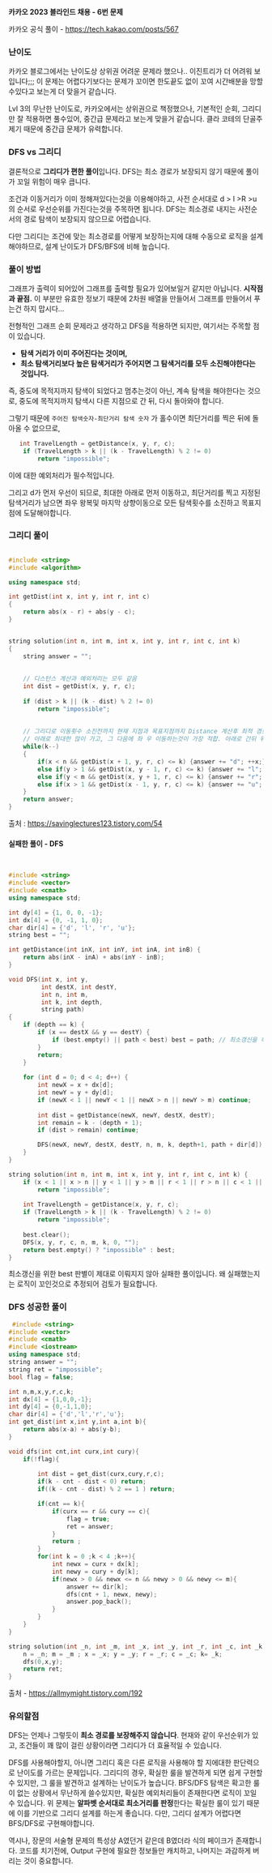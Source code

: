 
**카카오 2023 블라인드 채용 - 6번 문제** 

카카오 공식 풀이 - https://tech.kakao.com/posts/567

### 난이도 

카카오 블로그에서는 난이도상 상위권 어려운 문제라 했으나.. 이진트리가 더 어려워 보입니다;;; 이 문제는 어렵다기보다는 문제가 꼬이면 한도끝도 없이 꼬여 시간배분을 망할 수있다고 보는게 더 맞을거 같습니다. 

Lvl 3의 무난한 난이도로, 카카오에서는 상위권으로 책정했으나, 기본적인 순회, 그리디만 잘 적용하면 풀수있어, 중간급 문제라고 보는게 맞을거 같습니다. 클라 코테의 단골주제기 때문에 중간급 문제가 유력합니다.


### DFS vs 그리디

결론적으로 **그리디가 편한 풀이**입니다. DFS는 최소 경로가 보장되지 않기 때문에 풀이가 꼬일 위험이 매우 큽니다.  

조건과 이동거리가 이미 정해져있다는것을 이용해야하고, 사전 순서대로 d > l >R  >u 의 순서로 우선순위를 가진다는것을 주목하면 됩니다. DFS는 최소경로 내지는 사전순서의 경로 탐색이 보장되지 않으므로 어렵습니다. 

다만 그리디는 조건에 맞는 최소경로를 어떻게 보장하는지에 대해 수동으로 로직을 설계해야하므로, 설계 난이도가 DFS/BFS에 비해 높습니다.

### 풀이 방법 

그래프가 출력이 되어있어 그래프를 출력할 필요가 있어보일거 같지만 아닙니다. 
**시작점과 끝점.** 이 부분만 유효한 정보기 때문에 2차원 배열을 만들어서 그래프를 만들어서 푸는건 하지 맙시다...

전형적인 그래프 순회 문제라고 생각하고 DFS을 적용하면 되지만, 여기서는 주목할 점이 있습니다. 

- **탐색 거리가 이미 주어진다는 것이며,** 
- **최소 탐색거리보다 높은 탐색거리가 주어지면 그 탐색거리를 모두 소진해야한다는 것입니다.** 

즉, 중도에 목적지까지 탐색이 되었다고 멈추는것이 아닌, 계속 탐색을 해야한다는 것으로, 
중도에 목적지까지 탐색시 다른 지점으로 간 뒤, 다시 돌아와야 합니다. 

그렇기 때문에 `주어진 탐색숫자-최단거리 탐색 숫자` 가 홀수이면 최단거리를 찍은 뒤에 돌아올 수 없으므로, 

```cpp
   int TravelLength = getDistance(x, y, r, c); 
    if (TravelLength > k || (k - TravelLength) % 2 != 0)
        return "impossible"; 
```

이에 대한 예외처리가 필수적입니다. 

그리고 d가 먼저 우선이 되므로, 최대한 아래로 먼저 이동하고, 최단거리를 찍고 지정된 탐색거리가 남으면 좌우 왕복및 마지막 상향이동으로 모든 탐색횟수를 소진하고 목표지점에  도달해야합니다.


### 그리디 풀이 

```cpp 

#include <string>
#include <algorithm>

using namespace std;

int getDist(int x, int y, int r, int c)
{
    return abs(x - r) + abs(y - c);
}


string solution(int n, int m, int x, int y, int r, int c, int k) 
{
    string answer = "";
    
    
    // 디스턴스 계산과 예외처리는 모두 같음
    int dist = getDist(x, y, r, c);
    
    if (dist > k || (k - dist) % 2 != 0)
        return "impossible";
    
    
    // 그리디로 이동횟수 소진전까지 현재 지점과 목표지점까지 Distance 계산후 최적 경로 배열에 추가. 
    // 아래로 최대한 많이 가고, 그 다음에 좌 우 이동하는것이 가장 적합. 아래로 간뒤 위로 가는경우는, 마지막에 이동횟수 소진할 때만. 
    while(k--)
    {
        if(x < n && getDist(x + 1, y, r, c) <= k) {answer += "d"; ++x;}
        else if(y > 1 && getDist(x, y - 1, r, c) <= k) {answer += "l"; --y;}
        else if(y < m && getDist(x, y + 1, r, c) <= k) {answer += "r"; ++y;}
        else if(x > 1 && getDist(x - 1, y, r, c) <= k) {answer += "u"; --x;}
    }
    return answer;
}

```

출처 : https://savinglectures123.tistory.com/54

#### 실패한 풀이  - DFS 

```cpp 


#include <string>
#include <vector>
#include <cmath>
using namespace std;

int dy[4] = {1, 0, 0, -1};
int dx[4] = {0, -1, 1, 0};
char dir[4] = {'d', 'l', 'r', 'u'};
string best = "";

int getDistance(int inX, int inY, int inA, int inB) { 
    return abs(inX - inA) + abs(inY - inB);  
}

void DFS(int x, int y, 
         int destX, int destY, 
         int n, int m, 
         int k, int depth, 
         string path) 
{
    if (depth == k) {	
        if (x == destX && y == destY) {
            if (best.empty() || path < best) best = path; // 최소갱신을 하는 로직이지만, 조건에 맞는 최소 루트를 만드는데에는 실패합니다. 
        }
        return; 
    }
    
    for (int d = 0; d < 4; d++) { 
        int newX = x + dx[d];
        int newY = y + dy[d];
        if (newX < 1 || newY < 1 || newX > n || newY > m) continue; 
    
        int dist = getDistance(newX, newY, destX, destY);
        int remain = k - (depth + 1);
        if (dist > remain) continue; 

        DFS(newX, newY, destX, destY, n, m, k, depth+1, path + dir[d]);
    }
}

string solution(int n, int m, int x, int y, int r, int c, int k) {
    if (x < 1 || x > n || y < 1 || y > m || r < 1 || r > n || c < 1 || c > m)
        return "impossible";
        
    int TravelLength = getDistance(x, y, r, c); 
    if (TravelLength > k || (k - TravelLength) % 2 != 0)
        return "impossible"; 
         
    best.clear();
    DFS(x, y, r, c, n, m, k, 0, "");
    return best.empty() ? "impossible" : best;
}


```

최소갱신을 위한 best 판별이 제대로 이뤄지지 않아 실패한 풀이입니다. 왜 실패했는지는 로직이 꼬인것으로 추정되어 검토가 필요합니다. 

### DFS 성공한 풀이 

```cpp
 #include <string>
#include <vector>
#include <cmath>
#include <iostream>
using namespace std;
string answer = "";
string ret = "impossible";
bool flag = false;

int n,m,x,y,r,c,k;
int dx[4] = {1,0,0,-1};
int dy[4] = {0,-1,1,0};
char dir[4] = {'d','l','r','u'};
int get_dist(int x,int y,int a,int b){
    return abs(x-a) + abs(y-b);
}

void dfs(int cnt,int curx,int cury){
    if(!flag){
        
        int dist = get_dist(curx,cury,r,c);
        if(k - cnt - dist < 0) return;
        if((k - cnt - dist) % 2 == 1 ) return;

        if(cnt == k){
            if(curx == r && cury == c){
                flag = true;
                ret = answer;
            }
            return ;
        }
        for(int k = 0 ;k < 4 ;k++){
            int newx = curx + dx[k];
            int newy = cury + dy[k];
            if(newx > 0 && newx <= n && newy > 0 && newy <= m){
                answer += dir[k];
                dfs(cnt + 1, newx, newy);
                answer.pop_back();
            }
        }
    }
}

string solution(int _n, int _m, int _x, int _y, int _r, int _c, int _k) {
    n = _n; m = _m ; x = _x; y = _y; r = _r; c = _c; k= _k;
    dfs(0,x,y);
    return ret;
}
```

출처 - https://allmymight.tistory.com/192


### 유의할점 

DFS는 언제나 그렇듯이 **최소 경로를 보장해주지 않습니다**. 현재와 같이 우선순위가 있고, 조건들이 꽤 많이 걸린 상황이라면 그리디가 더 효율적일 수 있습니다. 

DFS를 사용해야할지, 아니면 그리디 혹은 다른 로직을 사용해야 할 지에대한 판단력으로 난이도를 가르는 문제입니다. 
그리디의 경우, 확실한 룰을 발견하게 되면 쉽게 구현할수 있지만, 그 룰을 발견하고 설계하는 난이도가 높습니다.
BFS/DFS 탐색은 확고한 룰이 없는 상황에서 무난하게 쓸수있지만, 확실한 예외처리들이 존재한다면 로직이 꼬일 수 있습니다.
위 문제는 **알파벳 순서대로 최소거리를 판정**한다는 확실한 룰이 있기 때문에 이를 기반으로 그리디 설계를 하는게 좋습니다. 다만, 그리디 설계가 어렵다면 BFS/DFS로 구현해야합니다. 

역시나, 장문의 서술형 문제의 특성상 A였던거 같은데 B였더라 식의 페이크가 존재합니다. 코드를 치기전에, Output 구현에 필요한 정보들만 캐치하고, 나머지는 과감하게 버리는 것이 중요합니다.  